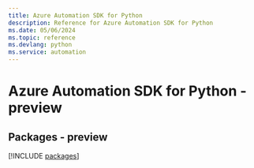 ```yaml
---
title: Azure Automation SDK for Python
description: Reference for Azure Automation SDK for Python
ms.date: 05/06/2024
ms.topic: reference
ms.devlang: python
ms.service: automation
---
```

# Azure Automation SDK for Python - preview
## Packages - preview
[!INCLUDE [packages](automation-index.md)]
